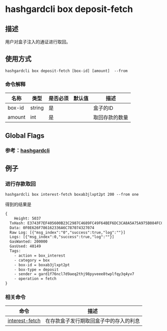 # hashgardcli box deposit-fetch

## 描述
用户对盒子注入的通证进行取回。



## 使用方式
```shell
hashgardcli box deposit-fetch [box-id] [amount]  --from 
```



### 命令解释

| 名称   | 类型   | 是否必须 | 默认值 | 描述           |
| ------ | ------ | -------- | ------ | -------------- |
| box-id | string | 是       |        | 盒子的ID   |
| amount | int    | 是       |        | 取回存款的数量 |



## Global Flags

 ### 参考：[hashgardcli](../README.md)

## 例子
### 进行存款取回

```
hashgardcli box interest-fetch boxab3jlxpt2pt 200 --from one 
```



得到的结果是

```txt
{
    Height: 5037
  TxHash: E3743F7EF405600B23C2987C4689FC49F64BEF6DC3CA8A5A75A975B084FCCEE5
  Data: 0F0E626F786162336A6C787074327074
  Raw Log: [{"msg_index":"0","success":true,"log":""}]
  Logs: [{"msg_index":0,"success":true,"log":""}]
  GasWanted: 200000
  GasUsed: 48149
  Tags: 
    - action = box_interest
    - category = box
    - box-id = boxab3jlxpt2pt
    - box-type = deposit
    - sender = gard1f76ncl7d9aeq2thj98pyveee8twplfqy3q4yv7
    - operation = fetch
}
```



### 相关命令

| 命令                                | 描述                                   |
| ----------------------------------- | -------------------------------------- |
| [interest-fetch](interest-fetch.md) | 在存款盒子发行期取回盒子中的存入的利息 |



